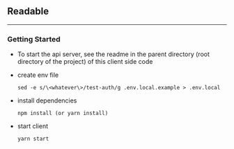 ## Readable
---
### Getting Started
* To start the api server, see the readme in the parent directory (root directory of the project) of this client side code 
* create env file
    ```
    sed -e s/\<whatever\>/test-auth/g .env.local.example > .env.local
    ```

* install dependencies
    ```
    npm install (or yarn install)
    ```

* start client
    ```
    yarn start
    ```